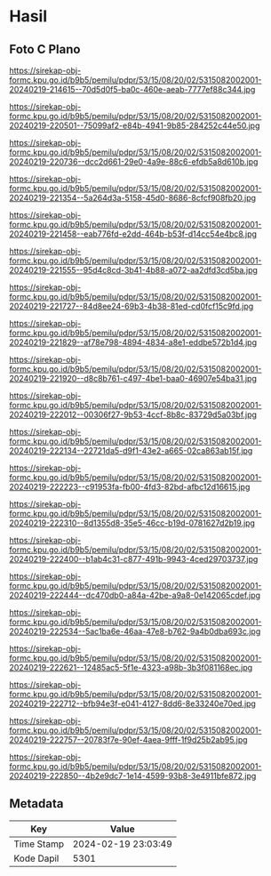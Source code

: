 # Hasil

## Foto C Plano

https://sirekap-obj-formc.kpu.go.id/b9b5/pemilu/pdpr/53/15/08/20/02/5315082002001-20240219-214615--70d5d0f5-ba0c-460e-aeab-7777ef88c344.jpg

https://sirekap-obj-formc.kpu.go.id/b9b5/pemilu/pdpr/53/15/08/20/02/5315082002001-20240219-220501--75099af2-e84b-4941-9b85-284252c44e50.jpg

https://sirekap-obj-formc.kpu.go.id/b9b5/pemilu/pdpr/53/15/08/20/02/5315082002001-20240219-220736--dcc2d661-29e0-4a9e-88c6-efdb5a8d610b.jpg

https://sirekap-obj-formc.kpu.go.id/b9b5/pemilu/pdpr/53/15/08/20/02/5315082002001-20240219-221354--5a264d3a-5158-45d0-8686-8cfcf908fb20.jpg

https://sirekap-obj-formc.kpu.go.id/b9b5/pemilu/pdpr/53/15/08/20/02/5315082002001-20240219-221458--eab776fd-e2dd-464b-b53f-d14cc54e4bc8.jpg

https://sirekap-obj-formc.kpu.go.id/b9b5/pemilu/pdpr/53/15/08/20/02/5315082002001-20240219-221555--95d4c8cd-3b41-4b88-a072-aa2dfd3cd5ba.jpg

https://sirekap-obj-formc.kpu.go.id/b9b5/pemilu/pdpr/53/15/08/20/02/5315082002001-20240219-221727--84d8ee24-69b3-4b38-81ed-cd0fcf15c9fd.jpg

https://sirekap-obj-formc.kpu.go.id/b9b5/pemilu/pdpr/53/15/08/20/02/5315082002001-20240219-221829--af78e798-4894-4834-a8e1-eddbe572b1d4.jpg

https://sirekap-obj-formc.kpu.go.id/b9b5/pemilu/pdpr/53/15/08/20/02/5315082002001-20240219-221920--d8c8b761-c497-4be1-baa0-46907e54ba31.jpg

https://sirekap-obj-formc.kpu.go.id/b9b5/pemilu/pdpr/53/15/08/20/02/5315082002001-20240219-222012--00306f27-9b53-4ccf-8b8c-83729d5a03bf.jpg

https://sirekap-obj-formc.kpu.go.id/b9b5/pemilu/pdpr/53/15/08/20/02/5315082002001-20240219-222134--22721da5-d9f1-43e2-a665-02ca863ab15f.jpg

https://sirekap-obj-formc.kpu.go.id/b9b5/pemilu/pdpr/53/15/08/20/02/5315082002001-20240219-222223--c91953fa-fb00-4fd3-82bd-afbc12d16615.jpg

https://sirekap-obj-formc.kpu.go.id/b9b5/pemilu/pdpr/53/15/08/20/02/5315082002001-20240219-222310--8d1355d8-35e5-46cc-b19d-0781627d2b19.jpg

https://sirekap-obj-formc.kpu.go.id/b9b5/pemilu/pdpr/53/15/08/20/02/5315082002001-20240219-222400--b1ab4c31-c877-491b-9943-4ced29703737.jpg

https://sirekap-obj-formc.kpu.go.id/b9b5/pemilu/pdpr/53/15/08/20/02/5315082002001-20240219-222444--dc470db0-a84a-42be-a9a8-0e142065cdef.jpg

https://sirekap-obj-formc.kpu.go.id/b9b5/pemilu/pdpr/53/15/08/20/02/5315082002001-20240219-222534--5ac1ba6e-46aa-47e8-b762-9a4b0dba693c.jpg

https://sirekap-obj-formc.kpu.go.id/b9b5/pemilu/pdpr/53/15/08/20/02/5315082002001-20240219-222621--12485ac5-5f1e-4323-a98b-3b3f081168ec.jpg

https://sirekap-obj-formc.kpu.go.id/b9b5/pemilu/pdpr/53/15/08/20/02/5315082002001-20240219-222712--bfb94e3f-e041-4127-8dd6-8e33240e70ed.jpg

https://sirekap-obj-formc.kpu.go.id/b9b5/pemilu/pdpr/53/15/08/20/02/5315082002001-20240219-222757--20783f7e-90ef-4aea-9fff-1f9d25b2ab95.jpg

https://sirekap-obj-formc.kpu.go.id/b9b5/pemilu/pdpr/53/15/08/20/02/5315082002001-20240219-222850--4b2e9dc7-1e14-4599-93b8-3e4911bfe872.jpg


## Metadata

| Key        | Value               |
| ---------- | ------------------- |
| Time Stamp | 2024-02-19 23:03:49 |
| Kode Dapil | 5301                |




